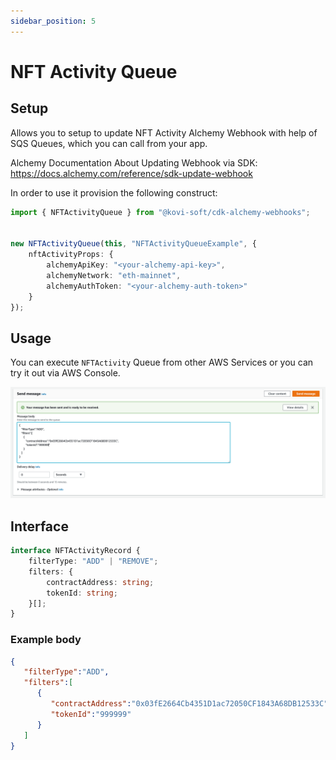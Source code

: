 ```yaml
---
sidebar_position: 5
---
```


# NFT Activity Queue


## Setup 

Allows you to setup to update NFT Activity Alchemy Webhook with help of SQS Queues, 
which you can call from your app.

Alchemy Documentation About Updating Webhook via SDK: https://docs.alchemy.com/reference/sdk-update-webhook

In order to use it provision the following construct:

```typescript
import { NFTActivityQueue } from "@kovi-soft/cdk-alchemy-webhooks";


new NFTActivityQueue(this, "NFTActivityQueueExample", {
    nftActivityProps: {
        alchemyApiKey: "<your-alchemy-api-key>",
        alchemyNetwork: "eth-mainnet",
        alchemyAuthToken: "<your-alchemy-auth-token>"
    }
});
```

## Usage

You can execute `NFTActivity` Queue from other AWS Services or you can try it out via AWS Console.

![Queue Usage Via AWS Console](./img/image1.png)

## Interface

```typescript
interface NFTActivityRecord {
    filterType: "ADD" | "REMOVE";
    filters: { 
        contractAddress: string; 
        tokenId: string; 
    }[];
}
```

### Example body
```json
{
   "filterType":"ADD",
   "filters":[
      {
         "contractAddress":"0x03fE2664Cb4351D1ac72050CF1843A68DB12533C",
         "tokenId":"999999"
      }
   ]
}
```
